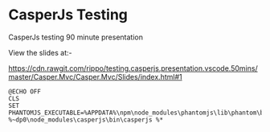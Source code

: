 CasperJs Testing
================

 CasperJs testing 90 minute presentation

View the slides at:-

https://cdn.rawgit.com/rippo/testing.casperjs.presentation.vscode.50mins/master/Casper.Mvc/Casper.Mvc/Slides/index.html#1

````
@ECHO OFF
CLS
SET PHANTOMJS_EXECUTABLE=%APPDATA%\npm\node_modules\phantomjs\lib\phantom\bin\phantomjs.exe
%~dp0\node_modules\casperjs\bin\casperjs %*
````